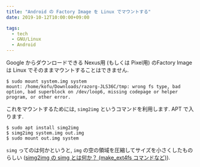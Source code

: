 ```yaml
---
title: "Android の Factory Image を Linux でマウントする"
date: 2019-10-12T10:00:00+09:00

tags:
  - tech
  - GNU/Linux
  - Android
---
```


Google からダウンロードできる Nexus用 (もしくは Pixel用) のFactory Image は
Linux でそのままマウントすることはできません.

```console
$ sudo mount system.img system
mount: /home/kofu/Downloads/razorg-JLS36C/tmp: wrong fs type, bad option, bad superblock on /dev/loop6, missing codepage or helper program, or other error.
```

これをマウントするためには, `simg2img` というコマンドを利用します.
APT で入ります.

```console
$ sudo apt install simg2img
$ simg2img system.img out.img
$ sudo mount out.img system
```

`simg` ってのは何かというと, `img` の空の領域を圧縮してサイズを小さくしたものらしい
([simg2img の simg とは何か？ (make_ext4fs コマンドなど)](https://www.talkwithdevices.com/archives/197)).

